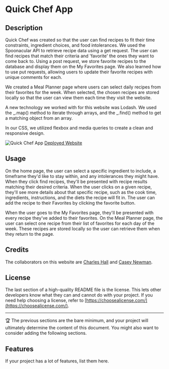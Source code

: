 # Quick Chef App

## Description

Quick Chef was created so that the user can find recipes to fit their time constraints, ingredient choices, and food intolerances. We used the Spoonacular API to retrieve recipe data using a get request. The user can find recipes that match their criteria and 'favorite' the ones they want to come back to. Using a post request, we store favorite recipes to the database and display them on the My Favorites page. We also learned how to use put requests, allowing users to update their favorite recipes with unique comments for each.

We created a Meal Planner page where users can select daily recipes from their favorites for the week. When selected, the chosen recipes are stored locally so that the user can view them each time they visit the website.

A new technology we worked with for this website was Lodash. We used the _.map() method to iterate through arrays, and the _.find() method to get a matching object from an array.

In our CSS, we utilized flexbox and media queries to create a clean and responsive design.

![Quick Chef App]()
[Deployed Website]()

## Usage

On the home page, the user can select a specific ingredient to include, a timeframe they'd like to stay within, and any intolerances they might have. When they click find recipes, they'll be presented with recipe results matching their desired criteria. When the user clicks on a given recipe, they'll see more details about that specific recipe, such as the cook time, ingredients, instructions, and the diets the recipe will fit in. The user can add the recipe to their Favorites by clicking the favorite button.

When the user goes to the My Favorites page, they'll be presented with every recipe they've added to their favorites. On the Meal Planner page, the user can select one recipe from their list of favorites for each day of the week. These recipes are stored locally so the user can retrieve them when they return to the page.

## Credits

The collaborators on this website are [Charles Hall](https://github.com/cspecialblackberry) and [Casey Newman](https://github.com/caseynewman).

## License

The last section of a high-quality README file is the license. This lets other developers know what they can and cannot do with your project. If you need help choosing a license, refer to [https://choosealicense.com/](https://choosealicense.com/).

---

🏆 The previous sections are the bare minimum, and your project will ultimately determine the content of this document. You might also want to consider adding the following sections.

## Features

If your project has a lot of features, list them here.